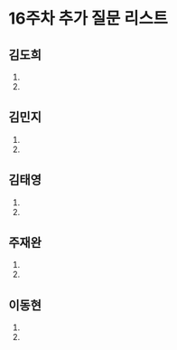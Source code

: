 # 16주차 추가 질문 리스트

## 김도희
1. 

2. 

## 김민지

1. 

2. 

## 김태영
1. 

2. 


## 주재완
1. 

2. 

## 이동현

1. 

2. 